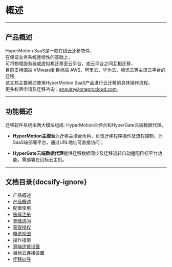 # 概述 
___

## 产品概述

HyperMotion SaaS是一款在线云迁移软件，</br>
在保证业务系统连续性的基础上，</br>
可将物理服务器或虚拟机迁移至云平台，或云平台之间互相迁移，</br>
目前支持源端 VMware到目标端 AWS、阿里云、华为云、腾讯云等主流云平台的迁移,</br>
该文档主要阐述使用HyperMotion SaaS产品进行云迁移的具体操作流程。</br>
更多权限申请及迁移咨询：enquiry@oneprocloud.com。

---

## 功能概述

迁移软件系统由两大模块组成: HyperMotion主控台和HyperGate云端数据代理。

- **HyperMotion主控台**为迁移主控台角色，负责迁移程序操作及流程控制，为SaaS端部署平台，通过URL地址可直接访问；

- **HyperGate云端数据代理**提供迁移数据同步及迁移流转自动适配目标平台功能，需部署在目标云主机。    
                    


 ***

## 文档目录{docsify-ignore}



- 产品概述
 - [产品概述](saas/1.saas.md)
- 配置使用
 - [账号注册](saas/2.register.md)
 - [登陆访问](saas/3.login.md)
 - [获取授权](saas/4.license.md)
 - [概览视图](saas/5.overview.md)
- 操作指南
 - [源端连接设置](saas/6.sourcon.md)
 - [目标云连接设置](saas/8.tarcloud.md)
 - [迁移向导](saas/7.migrawiz.md)
